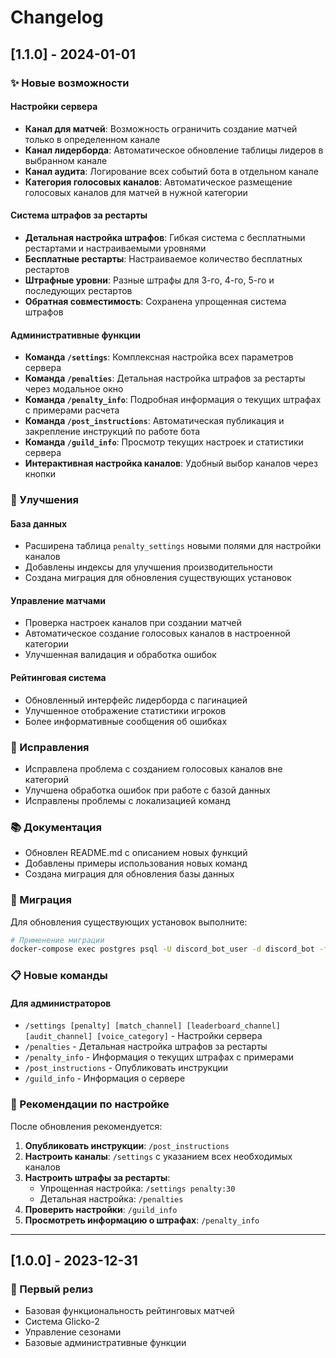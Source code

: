 # Changelog

## [1.1.0] - 2024-01-01

### ✨ Новые возможности

#### Настройки сервера
- **Канал для матчей**: Возможность ограничить создание матчей только в определенном канале
- **Канал лидерборда**: Автоматическое обновление таблицы лидеров в выбранном канале
- **Канал аудита**: Логирование всех событий бота в отдельном канале
- **Категория голосовых каналов**: Автоматическое размещение голосовых каналов для матчей в нужной категории

#### Система штрафов за рестарты
- **Детальная настройка штрафов**: Гибкая система с бесплатными рестартами и настраиваемыми уровнями
- **Бесплатные рестарты**: Настраиваемое количество бесплатных рестартов
- **Штрафные уровни**: Разные штрафы для 3-го, 4-го, 5-го и последующих рестартов
- **Обратная совместимость**: Сохранена упрощенная система штрафов

#### Административные функции
- **Команда `/settings`**: Комплексная настройка всех параметров сервера
- **Команда `/penalties`**: Детальная настройка штрафов за рестарты через модальное окно
- **Команда `/penalty_info`**: Подробная информация о текущих штрафах с примерами расчета
- **Команда `/post_instructions`**: Автоматическая публикация и закрепление инструкций по работе бота
- **Команда `/guild_info`**: Просмотр текущих настроек и статистики сервера
- **Интерактивная настройка каналов**: Удобный выбор каналов через кнопки

### 🔧 Улучшения

#### База данных
- Расширена таблица `penalty_settings` новыми полями для настройки каналов
- Добавлены индексы для улучшения производительности
- Создана миграция для обновления существующих установок

#### Управление матчами
- Проверка настроек каналов при создании матчей
- Автоматическое создание голосовых каналов в настроенной категории
- Улучшенная валидация и обработка ошибок

#### Рейтинговая система
- Обновленный интерфейс лидерборда с пагинацией
- Улучшенное отображение статистики игроков
- Более информативные сообщения об ошибках

### 🐛 Исправления

- Исправлена проблема с созданием голосовых каналов вне категорий
- Улучшена обработка ошибок при работе с базой данных
- Исправлены проблемы с локализацией команд

### 📚 Документация

- Обновлен README.md с описанием новых функций
- Добавлены примеры использования новых команд
- Создана миграция для обновления базы данных

### 🔄 Миграция

Для обновления существующих установок выполните:

```bash
# Применение миграции
docker-compose exec postgres psql -U discord_bot_user -d discord_bot -f /docker-entrypoint-initdb.d/migrations/001_add_guild_settings.sql
```

### 📋 Новые команды

#### Для администраторов
- `/settings [penalty] [match_channel] [leaderboard_channel] [audit_channel] [voice_category]` - Настройки сервера
- `/penalties` - Детальная настройка штрафов за рестарты
- `/penalty_info` - Информация о текущих штрафах с примерами
- `/post_instructions` - Опубликовать инструкции
- `/guild_info` - Информация о сервере

### 🎯 Рекомендации по настройке

После обновления рекомендуется:

1. **Опубликовать инструкции**: `/post_instructions`
2. **Настроить каналы**: `/settings` с указанием всех необходимых каналов
3. **Настроить штрафы за рестарты**:
   - Упрощенная настройка: `/settings penalty:30`
   - Детальная настройка: `/penalties`
4. **Проверить настройки**: `/guild_info`
5. **Просмотреть информацию о штрафах**: `/penalty_info`

---

## [1.0.0] - 2023-12-31

### 🎉 Первый релиз

- Базовая функциональность рейтинговых матчей
- Система Glicko-2
- Управление сезонами
- Базовые административные функции